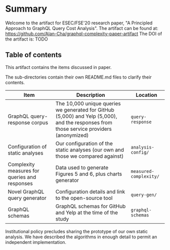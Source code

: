 # Summary

Welcome to the artifact for ESEC/FSE'20 research paper, "A Principled Approach to GraphQL Query Cost Analysis".
The artifact can be found at: https://github.com/Alan-Cha/graphql-complexity-paper-artifact
The DOI of the artifact is: TODO


## Table of contents

This artifact contains the items discussed in paper.

The sub-directories contain their own README.md files to clarify their contents.

| Item | Description | Location |
|------|-------------|----------|
| GraphQL query-response corpus                 | The 10,000 unique queries we generated for GitHub (5,000) and Yelp (5,000), and the responses from those service providers (anonymized) | `query-response` |
| Configuration of static analyses              | Our configuration of the static analyses (our own and those we compared against) | `analysis-config/` |
| Complexity measures for queries and responses | Data used to generate Figures 5 and 6, plus charts generator | `measured-complexity/` |
| Novel GraphQL query generator                 | Configuration details and link to the open-source tool | `query-gen/` |
| GraphQL schemas                               | GraphQL schemas for GitHub and Yelp at the time of the study | `graphql-schemas` |

Institutional policy precludes sharing the prototype of our own static analysis.
We have described the algorithms in enough detail to permit an independent implementation.
